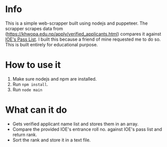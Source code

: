 # Info
This is a simple web-scrapper built using nodejs and puppeteer. The scrapper scrapes data from (https://khwopa.edu.np/apply/verified_applicants.html) compares it against [IOE's Pass List](https://entrance.ioe.edu.np/notice/download?filename=BEBARCH_Entrance_Result_2077.pdf&contentType=pdf). I built this because a friend of mine requested me to do so. This is built entirely for educational purpose.

# How to use it
1. Make sure nodejs and npm are installed. 
2. Run `npm install`.
3. Run `node main`

# What can it do
- Gets verified applicant name list and stores them in an array.
- Compare the provided IOE's entrance roll no. against IOE's pass list and return rank.
- Sort the rank and store it in a text file.